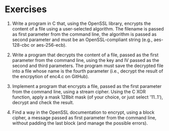 # Exercises

1. Write a program in C that, using the OpenSSL library, encrypts the content of a file using a user-selected algorithm.
The filename is passed as first parameter from the command line, the algorithm is passed as second parameter and must be an OpenSSL-compliant string (e.g., aes-128-cbc or aes-256-ecb).

2. Write a program that decrypts the content of a file, passed as the first parameter from the command line, using the key and IV passed as the second and third parameters. The program must save the decrypted file into a file whose name is the fourth parameter (i.e., decrypt the result of the encrpytion of enc4.c on GitHub).

3. Implement a program that encrypts a file, passed as the first parameter from the command line, using a stream cipher. Using the C XOR function, apply a mask 128bit mask (of your choice, or just select '11..1'), decrypt and check the result.

4. Find a way in the OpenSSL documentation to encrypt, using a block cipher, a message passed as first parameter from the command line, without padding the last block (and manage the possible errors).
